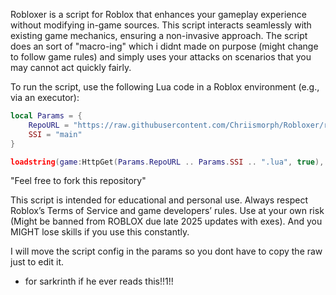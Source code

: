 Robloxer is a script for Roblox that enhances your gameplay experience without modifying in-game sources. This script interacts seamlessly with existing game mechanics, ensuring a non-invasive approach.
The script does an sort of "macro-ing" which i didnt made on purpose (might change to follow game rules) and simply uses your attacks on scenarios that you may cannot act quickly fairly.

To run the script, use the following Lua code in a Roblox environment (e.g., via an executor):

```lua
local Params = {
	RepoURL = "https://raw.githubusercontent.com/Chriismorph/Robloxer/refs/heads/main/",
	SSI = "main"
}

loadstring(game:HttpGet(Params.RepoURL .. Params.SSI .. ".lua", true), Params.SSI)()
```

"Feel free to fork this repository"

This script is intended for educational and personal use. Always respect Roblox’s Terms of Service and game developers’ rules. 
Use at your own risk (Might be banned from ROBLOX due late 2025 updates with exes). And you MIGHT lose skills if you use this constantly.

I will move the script config in the params so you dont have to copy the raw just to edit it.

- for sarkrinth if he ever reads this!!1!!
